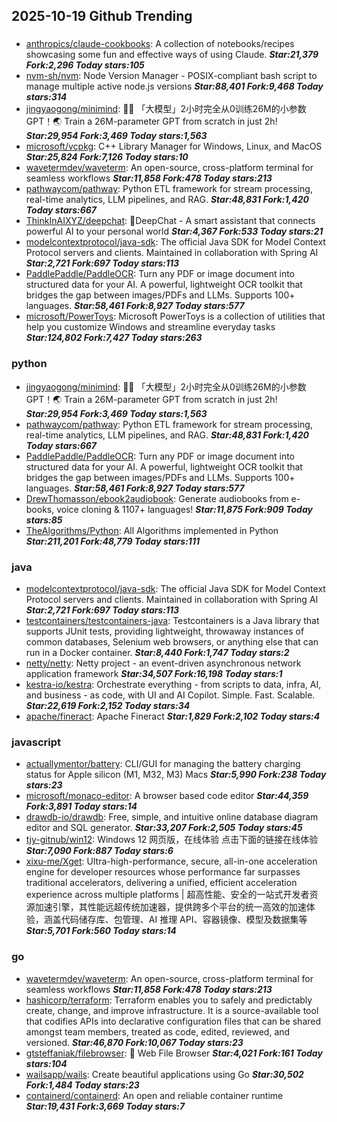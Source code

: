 ## 2025-10-19 Github Trending

### 
* [anthropics/claude-cookbooks](https://github.com/anthropics/claude-cookbooks): A collection of notebooks/recipes showcasing some fun and effective ways of using Claude. ***Star:21,379 Fork:2,296 Today stars:105***
* [nvm-sh/nvm](https://github.com/nvm-sh/nvm): Node Version Manager - POSIX-compliant bash script to manage multiple active node.js versions ***Star:88,401 Fork:9,468 Today stars:314***
* [jingyaogong/minimind](https://github.com/jingyaogong/minimind): 🚀🚀 「大模型」2小时完全从0训练26M的小参数GPT！🌏 Train a 26M-parameter GPT from scratch in just 2h! ***Star:29,954 Fork:3,469 Today stars:1,563***
* [microsoft/vcpkg](https://github.com/microsoft/vcpkg): C++ Library Manager for Windows, Linux, and MacOS ***Star:25,824 Fork:7,126 Today stars:10***
* [wavetermdev/waveterm](https://github.com/wavetermdev/waveterm): An open-source, cross-platform terminal for seamless workflows ***Star:11,858 Fork:478 Today stars:213***
* [pathwaycom/pathway](https://github.com/pathwaycom/pathway): Python ETL framework for stream processing, real-time analytics, LLM pipelines, and RAG. ***Star:48,831 Fork:1,420 Today stars:667***
* [ThinkInAIXYZ/deepchat](https://github.com/ThinkInAIXYZ/deepchat): 🐬DeepChat - A smart assistant that connects powerful AI to your personal world ***Star:4,367 Fork:533 Today stars:21***
* [modelcontextprotocol/java-sdk](https://github.com/modelcontextprotocol/java-sdk): The official Java SDK for Model Context Protocol servers and clients. Maintained in collaboration with Spring AI ***Star:2,721 Fork:697 Today stars:113***
* [PaddlePaddle/PaddleOCR](https://github.com/PaddlePaddle/PaddleOCR): Turn any PDF or image document into structured data for your AI. A powerful, lightweight OCR toolkit that bridges the gap between images/PDFs and LLMs. Supports 100+ languages. ***Star:58,461 Fork:8,927 Today stars:577***
* [microsoft/PowerToys](https://github.com/microsoft/PowerToys): Microsoft PowerToys is a collection of utilities that help you customize Windows and streamline everyday tasks ***Star:124,802 Fork:7,427 Today stars:263***

### python
* [jingyaogong/minimind](https://github.com/jingyaogong/minimind): 🚀🚀 「大模型」2小时完全从0训练26M的小参数GPT！🌏 Train a 26M-parameter GPT from scratch in just 2h! ***Star:29,954 Fork:3,469 Today stars:1,563***
* [pathwaycom/pathway](https://github.com/pathwaycom/pathway): Python ETL framework for stream processing, real-time analytics, LLM pipelines, and RAG. ***Star:48,831 Fork:1,420 Today stars:667***
* [PaddlePaddle/PaddleOCR](https://github.com/PaddlePaddle/PaddleOCR): Turn any PDF or image document into structured data for your AI. A powerful, lightweight OCR toolkit that bridges the gap between images/PDFs and LLMs. Supports 100+ languages. ***Star:58,461 Fork:8,927 Today stars:577***
* [DrewThomasson/ebook2audiobook](https://github.com/DrewThomasson/ebook2audiobook): Generate audiobooks from e-books, voice cloning & 1107+ languages! ***Star:11,875 Fork:909 Today stars:85***
* [TheAlgorithms/Python](https://github.com/TheAlgorithms/Python): All Algorithms implemented in Python ***Star:211,201 Fork:48,779 Today stars:111***

### java
* [modelcontextprotocol/java-sdk](https://github.com/modelcontextprotocol/java-sdk): The official Java SDK for Model Context Protocol servers and clients. Maintained in collaboration with Spring AI ***Star:2,721 Fork:697 Today stars:113***
* [testcontainers/testcontainers-java](https://github.com/testcontainers/testcontainers-java): Testcontainers is a Java library that supports JUnit tests, providing lightweight, throwaway instances of common databases, Selenium web browsers, or anything else that can run in a Docker container. ***Star:8,440 Fork:1,747 Today stars:2***
* [netty/netty](https://github.com/netty/netty): Netty project - an event-driven asynchronous network application framework ***Star:34,507 Fork:16,198 Today stars:1***
* [kestra-io/kestra](https://github.com/kestra-io/kestra): Orchestrate everything - from scripts to data, infra, AI, and business - as code, with UI and AI Copilot. Simple. Fast. Scalable. ***Star:22,619 Fork:2,152 Today stars:34***
* [apache/fineract](https://github.com/apache/fineract): Apache Fineract ***Star:1,829 Fork:2,102 Today stars:4***

### javascript
* [actuallymentor/battery](https://github.com/actuallymentor/battery): CLI/GUI for managing the battery charging status for Apple silicon (M1, M32, M3) Macs ***Star:5,990 Fork:238 Today stars:23***
* [microsoft/monaco-editor](https://github.com/microsoft/monaco-editor): A browser based code editor ***Star:44,359 Fork:3,891 Today stars:14***
* [drawdb-io/drawdb](https://github.com/drawdb-io/drawdb): Free, simple, and intuitive online database diagram editor and SQL generator. ***Star:33,207 Fork:2,505 Today stars:45***
* [tjy-gitnub/win12](https://github.com/tjy-gitnub/win12): Windows 12 网页版，在线体验 点击下面的链接在线体验 ***Star:7,090 Fork:887 Today stars:6***
* [xixu-me/Xget](https://github.com/xixu-me/Xget): Ultra-high-performance, secure, all-in-one acceleration engine for developer resources whose performance far surpasses traditional accelerators, delivering a unified, efficient acceleration experience across multiple platforms | 超高性能、安全的一站式开发者资源加速引擎，其性能远超传统加速器，提供跨多个平台的统一高效的加速体验，涵盖代码储存库、包管理、AI 推理 API、容器镜像、模型及数据集等 ***Star:5,701 Fork:560 Today stars:14***

### go
* [wavetermdev/waveterm](https://github.com/wavetermdev/waveterm): An open-source, cross-platform terminal for seamless workflows ***Star:11,858 Fork:478 Today stars:213***
* [hashicorp/terraform](https://github.com/hashicorp/terraform): Terraform enables you to safely and predictably create, change, and improve infrastructure. It is a source-available tool that codifies APIs into declarative configuration files that can be shared amongst team members, treated as code, edited, reviewed, and versioned. ***Star:46,870 Fork:10,067 Today stars:23***
* [gtsteffaniak/filebrowser](https://github.com/gtsteffaniak/filebrowser): 📂 Web File Browser ***Star:4,021 Fork:161 Today stars:104***
* [wailsapp/wails](https://github.com/wailsapp/wails): Create beautiful applications using Go ***Star:30,502 Fork:1,484 Today stars:23***
* [containerd/containerd](https://github.com/containerd/containerd): An open and reliable container runtime ***Star:19,431 Fork:3,669 Today stars:7***
